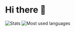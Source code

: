 # Hi there 👋

![Stats](https://github-readme-stats.vercel.app/api?username=conseilgouz&show_icons=true&theme=radical&count_private=true) ![Most used languages](https://github-readme-stats.vercel.app/api/top-langs/?username=conseilgouz)

